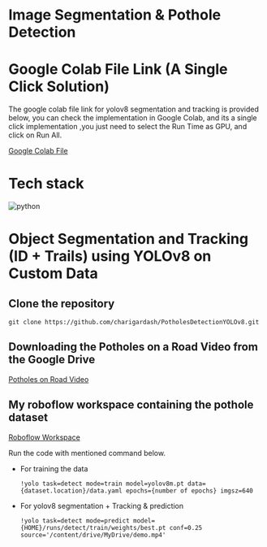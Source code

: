 # Image Segmentation & Pothole Detection

# Google Colab File Link (A Single Click Solution)

The google colab file link for yolov8 segmentation and tracking is provided below, you can check the implementation in Google Colab, and its a single click implementation ,you just need to select the Run Time as GPU, and click on Run All.

[Google Colab File](https://colab.research.google.com/drive/1MJwthnlppm0h0nfO5ScwHBq3c_lnrg1h#scrollTo=2I8v9DamvxmB)

# Tech stack
![python](https://camo.githubusercontent.com/0562f16a4ae7e35dae6087bf8b7805fb7e664a9e7e20ae6d163d94e56b94f32d/68747470733a2f2f696d672e736869656c64732e696f2f62616467652f707974686f6e2d3336373041303f7374796c653d666f722d7468652d6261646765266c6f676f3d707974686f6e266c6f676f436f6c6f723d666664643534)

# Object Segmentation and Tracking (ID + Trails) using YOLOv8 on Custom Data

## Clone the repository

```git clone https://github.com/charigardash/PotholesDetectionYOLOv8.git```


## Downloading the Potholes on a Road Video from the Google Drive
[Potholes on Road Video](https://drive.google.com/file/d/1MxNWhRhbAxFjY6S0iz8UsqYNZhiVePH_/view?usp=sharing)

## My roboflow workspace containing the pothole dataset
[Roboflow Workspace](https://app.roboflow.com/mdosamaansari/potholedetectionyolov8-jsbn7/browse?queryText=&pageSize=50&startingIndex=0&browseQuery=true)

Run the code with mentioned command below.

+ For training the data
  
  ```
  !yolo task=detect mode=train model=yolov8m.pt data={dataset.location}/data.yaml epochs={number of epochs} imgsz=640
   ```
+ For yolov8 segmentation + Tracking & prediction
  
  ```
  !yolo task=detect mode=predict model={HOME}/runs/detect/train/weights/best.pt conf=0.25 source='/content/drive/MyDrive/demo.mp4'
  ```

